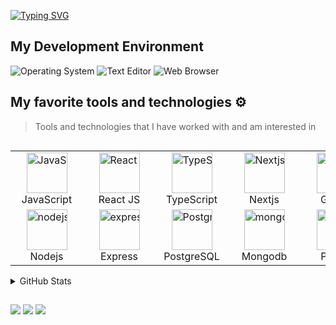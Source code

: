 <p>
  <!--   <img src="https://user-images.githubusercontent.com/74038190/216649417-9acc58df-9186-4132-ad43-819a57babb67.gif" width="100"> -->
  <a href="https://git.io/typing-svg"><img src="https://readme-typing-svg.demolab.com?font=Fira+Code&weight=500&pause=1000&color=8634F7&random=false&width=435&lines=Hi+there+%F0%9F%91%8B%2C+I'm+Lou1s" alt="Typing SVG" /></a>
</p>

## My Development Environment

![Operating System](https://img.shields.io/static/v1?label=OS&message=Ubuntu%20Linux&color=8A2BE2&?style=flat&logo=ubuntu)
![Text Editor](https://img.shields.io/static/v1?label=Text%20Editor&message=VSCode&color=8A2BE2&?style=flat&logo=visualstudiocode)
![Web Browser](https://img.shields.io/static/v1?label=Browser&message=Chrome&color=8A2BE2&?style=flat&logo=googlechrome&logoColor=FFFFFF)

## My favorite tools and technologies ⚙️

> Tools and technologies that I have worked with and am interested in


<div style="overflow-x: auto;">
  <table style="width: 100%; table-layout: fixed;">
    <tr>
      <td class="cell" align="center" style="width: 16.666%; min-width: 100px; max-width: 150px; white-space: nowrap;">
        <img src="https://techstack-generator.vercel.app/js-icon.svg" alt="JavaScript" width="65px" height="65px" /><br>JavaScript
      </td>
      <td class="cell" align="center" style="width: 16.666%; min-width: 100px; max-width: 150px; white-space: nowrap;">
        <img src="https://techstack-generator.vercel.app/react-icon.svg" alt="React JS" width="65px" height="65px" /><br>React JS
      </td>
      <td class="cell" align="center" style="width: 16.666%; min-width: 100px; max-width: 150px; white-space: nowrap;">
        <img src="https://techstack-generator.vercel.app/ts-icon.svg" alt="TypeScript" width="65px" height="65px" /><br>TypeScript
      </td>
      <td class="cell" align="center" style="width: 16.666%; min-width: 100px; max-width: 150px; white-space: nowrap;">
        <img src="https://skillicons.dev/icons?i=nextjs" alt="Nextjs" width="65px" height="65px" /><br>Nextjs
      </td>
      <td class="cell" align="center" style="width: 16.666%; min-width: 100px; max-width: 150px; white-space: nowrap;">
        <img src="https://techstack-generator.vercel.app/github-icon.svg" alt="GitHub" width="65px" height="65px" /><br>GitHub
      </td>
      <td class="cell" align="center" style="width: 16.666%; min-width: 100px; max-width: 150px; white-space: nowrap;">
        <img src="https://techstack-generator.vercel.app/restapi-icon.svg" alt="REST API" width="65px" height="65px" /><br>REST API
      </td>
      <td class="cell" align="center" style="width: 16.666%; min-width: 100px; max-width: 150px; white-space: nowrap;">
        <img src="https://docs.soliditylang.org/en/latest/_images/solidity_logo.svg" alt="Solidity" width="65px" height="65px" /><br>Solidity
      </td>
    </tr>
    <tr>
      <td class="cell" align="center" style="width: 16.666%; min-width: 100px; max-width: 150px; white-space: nowrap;">
        <img src="https://skillicons.dev/icons?i=nodejs" alt="nodejs" width="65px" height="65px" /><br>Nodejs
      </td>
      <td class="cell" align="center" style="width: 16.666%; min-width: 100px; max-width: 150px; white-space: nowrap;">
        <img src="https://skillicons.dev/icons?i=express" alt="express" width="65px" height="65px" /><br>Express
      </td>
      <td class="cell" align="center" style="width: 16.666%; min-width: 100px; max-width: 150px; white-space: nowrap;">
        <img src="https://skillicons.dev/icons?i=postgres" alt="PostgreSQL" width="65px" height="65px" /><br>PostgreSQL
      </td>
      <td class="cell" align="center" style="width: 16.666%; min-width: 100px; max-width: 150px; white-space: nowrap;">
        <img src="https://skillicons.dev/icons?i=mongodb" alt="mongodb" width="65px" height="65px" /><br>Mongodb	
      </td>
      <td class="cell" align="center" style="width: 16.666%; min-width: 100px; max-width: 150px; white-space: nowrap;">
        <img src="https://skillicons.dev/icons?i=prisma" alt="prisma" width="65px" height="65px" /><br>Prisma
      </td>
      <td class="cell" align="center" style="width: 16.666%; min-width: 100px; max-width: 150px; white-space: nowrap;">
        <img src="https://skillicons.dev/icons?i=postman" alt="Postman" width="65px" height="65px" /><br>Postman
      </td>
      <td class="cell" align="center" style="width: 16.666%; min-width: 100px; max-width: 150px; white-space: nowrap;">
        <img src="https://techstack-generator.vercel.app/docker-icon.svg" alt="Docker" width="65px" height="65px" /><br>Docker
      </td>
  </table>
</div>

<details> 
  
  <summary>
GitHub Stats
  </summary>
  
<details> 
  
<summary>
   General
 </summary>
<br>
  
[![Lou1sVuong's GitHub stats](https://github-readme-stats-xuv9.vercel.app/api?show_icons=true&username=lou1svuong&theme=midnight-purple&rank_icon=github)](https://github.com/Lou1sVuong)

</details>

<details>
<summary>
   Most Used Languages
 </summary>
<br>
  
![Top Langs](https://github-readme-stats.vercel.app/api/top-langs/?username=Lou1sVuong&hide_progress=true&show_icons=true&locale=en&theme=onedark)

</details>

<details>
<summary>
GitHub Streak 
</summary>
<br>
  
[![GitHub Streak](https://streak-stats.demolab.com/?user=Lou1sVuong&fire=8634F7&stroke=8634F7&ring=8634F7&currStreakLabel=8634F7)](https://git.io/streak-stats)

</details>
</details>


##
![](https://komarev.com/ghpvc/?username=Lou1sVuong&color=blueviolet)
![](https://img.shields.io/github/forks/Lou1sVuong/Lou1sVuong.svg?color=blueviolet&logo=github)
![](https://img.shields.io/github/stars/Lou1sVuong/Lou1sVuong.svg?logo=github)
